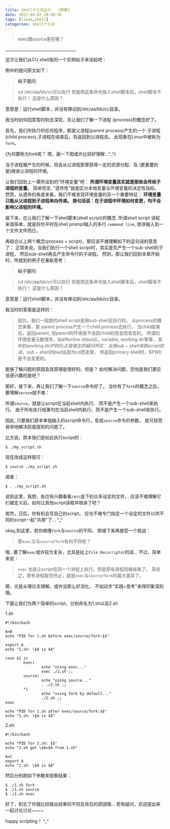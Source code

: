 ```yaml
---
title: shell十三问之六   [转载]
date: 2017-04-02 20:49:36
tags: [linux,shell]
categories: shell十三问
---
```


<blockquote class="blockquote-center">exec跟source差在哪？
</blockquote>
___________________________________

这次让我们从CU  shell版的一个实例帖子来谈起吧：

例中的提问原文如下：

> **帖子提问:**

> cd /etc/aa/bb/cc可以执行
> 但是把这条命令放入shell脚本后，shell脚本不执行！
> 这是什么原因？

意思是：运行shell脚本，并没有移动到/etc/aa/bb/cc目录。

<!-- more -->

我当时如何回答暂时别去深究，先让我们了解一下进程
(process)的概念好了。

首先，我们所执行的任何程序，都是父进程(parent process)产生的一个
子进程(child process),子进程在结束后，将返回到父进程去。
此现象在Linux中被称为`fork`。

(为何要称为fork呢？ 嗯，画一下图或许比较好理解...^_^)

当子进程被产生的时候，将会从父进程那里获得一定的资源分配、及
(更重要的是)继承父进程的环境。

让我们回到上一章所谈到的"环境变量"吧：
**所谓环境变量其实就是那些会传给子进程的变量**。
简单而言, "遗传性"就是区分本地变量与环境变量的决定性指标。
然而，从遗传的角度来看，我们不难发现环境变量的另一个重要特征：
**环境变量只能从父进程到子进程单向传递。
换句话说：在子进程中环境如何变更，均不会影响父进程的环境。**

接下来，在让我们了解一下shell脚本(shell script)的概念.
所谓shell script 讲起来很简单，就是将你平时在shell prompt输入的多行
`command line`, 依序输入到一个文件文件而已。


再结合以上两个概念(process + script)，那应该不难理解如下的这句话的意思了：
正常来说，当我们执行一个shell script时，其实是先产生一个sub-shell的子进程，
然后sub-shell再去产生命令行的子进程。
然则，那让我们回到本章开始时，所提到的例子在重新思考：

> **帖子提问:**

> cd /etc/aa/bb/cc可以执行
> 但是把这条命令放入shell脚本后，shell脚本不执行！
> 这是什么原因？

意思是：运行shell脚本，并没有移动到/etc/aa/bb/cc目录。

我当时的答案是这样的：

> 因为，我们一般跑的shell script是用sub-shell去执行的。
> 从process的概念来看，是 parent process产生一个child process去执行，
> 当child结束后，返回parent, 但parent的环境是不会因child的改变而改变的。
> 所谓的环境变量元数很多，如effective id(euid)，variable, working dir等等...
> 其中的working dir($PWD) 正是楼主的疑问所在：
> 当用sub-shell来跑script的话，sub-shell的$pwd会因为cd而变更，
> 但返回primary shell时，$PWD是不会变更的。


能够了解问题的原因及其原理是很好的，但是？
如何解决问题，恐怕是我们更应该感兴趣的是吧？

那好，接下来，再让我们了解一下`source`命令好了。
当你有了`fork`的概念之后，要理解`soruce`就不难：

所谓`source`，就是让script在当前shell内执行、
而不是产生一个sub-shell来执行。
由于所有执行结果均在当前shell内执行、而不是产生一个sub-shell来执行。

因此, 只要我们原本单独输入的script命令行，变成`source`命令的参数，
就可轻而易举地解决前面提到的问题了。

比方说，原本我们是如此执行script的：
```shell
$ ./my_script.sh
```
现在改成这样既可：
```shell
$ source ./my_script.sh
```
或者：
```shell
$ . ./my_script.sh
```

说到这里，我想，各位有兴趣看看`/etc`底下的众多设定的文件，
应该不难理解它们被定义后，如何让其他script读取并继承了吧？

若然，日后，你有机会写自己的script，
应也不难专门指定一个设定的文件以供不同的script一起"共用"了... ^_^

okay,到这里，若你搞懂`fork`与`source`的不同，
那接下来再接受一个挑战：
> 那`exec`又与`source`/`fork`有何不同呢？

哦...要了解`exec`或许较为复杂，尤其是扯上`File Decscriptor`的话...
不过，简单来说：
> `exec` 也是让script在同一个进程上执行，但是原有进程则被结束了。
> 简言之，原有进程能否终止，就是`exec`与`source`/`fork`的最大差异了。

嗯，光是从理论去理解，或许没那么好消化，
不如动手"实践+思考"来得印象深刻哦。

下面让我们为两个简单的script，分别命名为1.sh以及2.sh

1.sh

```shell
#!/bin/bash 

A=B 
echo "PID for 1.sh before exec/source/fork:$$"

export A
echo "1.sh: \$A is $A"

case $1 in
        exec)
                echo "using exec..."
                exec ./2.sh ;;
        source)
                echo "using source..."
                . ./2.sh ;;
        *)
                echo "using fork by default..."
                ./2.sh ;;
esac

echo "PID for 1.sh after exec/source/fork:$$"
echo "1.sh: \$A is $A"
```
2.sh

```shell
#!/bin/bash

echo "PID for 2.sh: $$"
echo "2.sh get \$A=$A from 1.sh"

A=C
export A
echo "2.sh: \$A is $A"
```

然后分别跑如下参数来观察结果：
```shell
$ ./1.sh fork
$ ./1.sh source
$ ./1.sh exec
```
好了，别忘了仔细比较输出结果的不同及背后的原因哦...
若有疑问，欢迎提出来一起讨论讨论~~~~

happy scripting！ ^_^


